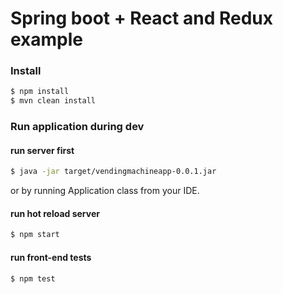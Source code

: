 # Spring boot + React and Redux example 

### Install

```sh
$ npm install
$ mvn clean install
```

### Run application during dev

#### run server first
```sh
$ java -jar target/vendingmachineapp-0.0.1.jar
```

or by running Application class from your IDE.

#### run hot reload server
```sh
$ npm start
```

#### run front-end tests
```sh
$ npm test
```
